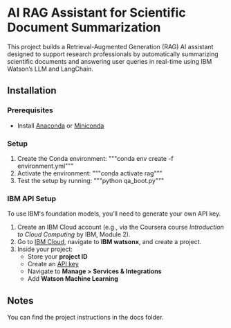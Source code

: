 # AI RAG Assistant for Scientific Document Summarization

This project builds a Retrieval-Augmented Generation (RAG) AI assistant designed to support research professionals by automatically summarizing scientific documents and answering user queries in real-time using IBM Watson’s LLM and LangChain.

## Installation

### Prerequisites
- Install [Anaconda](https://www.anaconda.com/) or [Miniconda](https://docs.conda.io/en/latest/miniconda.html)

### Setup

1. Create the Conda environment:
"""conda env create -f environment.yml"""
2. Activate the environment:
"""conda activate rag"""
3. Test the setup by running: 
"""python qa_boot.py"""

### IBM API Setup

To use IBM's foundation models, you’ll need to generate your own API key.

1. Create an IBM Cloud account (e.g., via the Coursera course *Introduction to Cloud Computing* by IBM, Module 2).  
2. Go to [IBM Cloud](https://cloud.ibm.com), navigate to **IBM watsonx**, and create a project.  
3. Inside your project:
   - Store your **project ID**
   - Create an [API key](https://cloud.ibm.com/docs/account?topic=account-userapikey&interface=ui)
   - Navigate to **Manage > Services & Integrations**
   - Add **Watson Machine Learning**

## Notes
You can find the project instructions in the docs folder.


